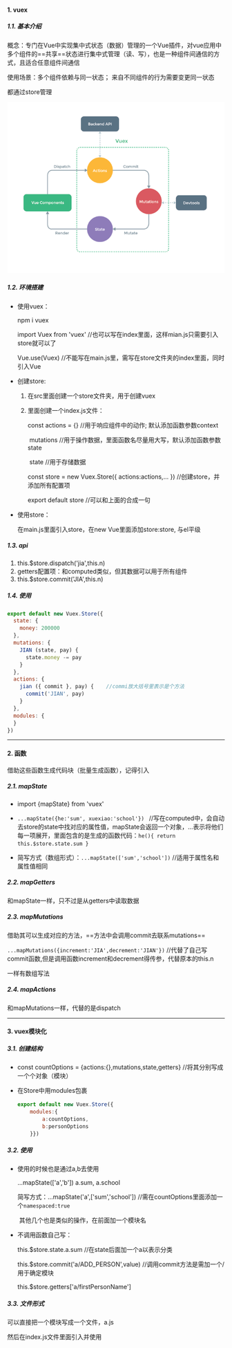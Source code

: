 #### 1. vuex

##### 1.1. 基本介绍

概念：专门在Vue中实现集中式状态（数据）管理的一个Vue插件，对vue应用中多个组件的==共享==状态进行集中式管理（读、写），也是一种组件间通信的方式，且适合任意组件间通信

使用场景：多个组件依赖与同一状态； 来自不同组件的行为需要变更同一状态

都通过store管理

![img](20190425151428535-165656260015615.png)

##### 1.2.  环境搭建

- 使用vuex：

  npm i vuex

  import Vuex from 'vuex'  //也可以写在index里面，这样mian.js只需要引入store就可以了

  Vue.use(Vuex) //不能写在main.js里，需写在store文件夹的index里面，同时引入Vue

- 创建store:

  1. 在src里面创建一个store文件夹，用于创建vuex

  2. 里面创建一个index.js文件：

       const actions = {} //用于响应组件中的动作;  默认添加函数参数context

     ​			mutations   //用于操作数据，里面函数名尽量用大写，默认添加函数参数state

     ​			state            //用于存储数据

       const store = new Vuex.Store({ actions:actions,... })  //创建store，并添加所有配置项

       export default store    //可以和上面的合成一句

- 使用store：

  在main.js里面引入store，在new Vue里面添加store:store,  与el平级

##### 1.3. api

1. this.$store.dispatch('jia',this.n)
2. getters配置项：和computed类似，但其数据可以用于所有组件
3. this.$store.commit('JIA',this.n)

##### 1.4. 使用

```javascript
export default new Vuex.Store({
  state: {
    money: 200000
  },
  mutations: {
    JIAN (state, pay) {
      state.money -= pay
    }
  },
  actions: {
    jian ({ commit }, pay) {	//commi放大括号里表示是个方法
      commit('JIAN', pay)
    }
  },
  modules: {
  }
})
```



---

#### 2. 函数

借助这些函数生成代码块（批量生成函数），记得引入

##### 2.1. mapState

- import {mapState} from 'vuex'

- `...mapState({he:'sum', xuexiao:'school'}) ` //写在computed中，会自动去store的state中找对应的属性值，mapState会返回一个对象，...表示将他们每一项展开，里面包含的是生成的函数代码：`he(){ return this.$store.state.sum }`

- 简写方式（数组形式）：`...mapState(['sum','school'])`  //适用于属性名和属性值相同

##### 2.2. mapGetters

和mapState一样，只不过是从getters中读取数据

##### 2.3. mapMutations

借助其可以生成对应的方法，==方法中会调用commit去联系mutations==

`...mapMutations({increment:'JIA',decrement:'JIAN'})`  //代替了自己写commit函数,但是调用函数increment和decrement得传参，代替原本的this.n

一样有数组写法

##### 2.4. mapActions

和mapMutations一样，代替的是dispatch

---

#### 3. vuex模块化

##### 3.1. 创建结构

- const countOptions = {actions:{},mutations,state,getters} //将其分别写成一个个对象（模块）

- 在Store中用modules包裹

  ```javascript
  export default new Vuex.Store({
      modules:{
          a:countOptions,
          b:personOptions
      }})
  ```

##### 3.2. 使用

- 使用的时候也是通过a,b去使用

  ...mapState(['a','b'])    a.sum, a.school

  简写方式：...mapState('a',['sum','school'])  //需在countOptions里面添加一个`namespaced:true`

  ​	其他几个也是类似的操作，在前面加一个模块名

- 不调用函数自己写：

  this.$store.state.a.sum    //在state后面加一个a以表示分类

  this.$store.commit('a/ADD_PERSON',value)  //调用commit方法是需加一个/用于确定模块

  this.$store.getters['a/firstPersonName']   

##### 3.3. 文件形式

可以直接把一个模块写成一个文件，a.js

然后在index.js文件里面引入并使用
